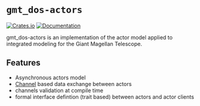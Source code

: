 # `gmt_dos-actors`

[![Crates.io](https://img.shields.io/crates/v/gmt_dos-actors.svg)](https://crates.io/crates/gmt_dos-actors)
[![Documentation](https://docs.rs/gmt_dos-actors/badge.svg)](https://docs.rs/gmt_dos-actors/)

gmt_dos-actors is an implementation of the actor model applied to integrated modeling for the Giant Magellan Telescope.

## Features

 * Asynchronous actors model
 * [Channel](https://crates.io/crates/flume) based data exchange between actors
 * channels validation at compile time
 * formal interface defintion (trait based) between actors and actor clients 